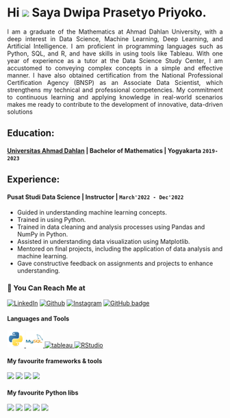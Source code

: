 # Hi <img src="https://github.com/TheDudeThatCode/TheDudeThatCode/blob/master/Assets/Hi.gif" width="29px"> Saya Dwipa Prasetyo Priyoko. 

<p align="justify">
I am a graduate of the Mathematics at Ahmad Dahlan University, with a deep interest in Data Science, Machine Learning, Deep Learning, and Artificial Intelligence. I am proficient in programming languages such as Python, SQL, and R, and have skills in using tools like Tableau. With one year of experience as a tutor at the Data Science Study Center, I am accustomed to conveying complex concepts in a simple and effective manner. I have also obtained certification from the National Professional Certification Agency (BNSP) as an Associate Data Scientist, which strengthens my technical and professional competencies. My commitment to continuous learning and applying knowledge in real-world scenarios makes me ready to contribute to the development of innovative, data-driven solutions
</p>

## Education:

#### [Universitas Ahmad Dahlan](https://uad.ac.id/id/) | Bachelor of Mathematics | Yogyakarta `2019-2023`
</p>

## Experience:
#### Pusat Studi Data Science | Instructor | `March'2022 - Dec'2022`
   - Guided in understanding machine learning concepts.
   - Trained in using Python.
   - Trained in data cleaning and analysis processes using Pandas and NumPy in Python.
   - Assisted in understanding data visualization using Matplotlib.
   - Mentored on final projects, including the application of data analysis and machine learning.
   - Gave constructive feedback on assignments and projects to enhance understanding.


### 📱 You Can Reach Me at
  <a href="https://www.linkedin.com/in/dwipaprasetyo/" target="_blank"><img alt="LinkedIn" src="https://img.shields.io/badge/linkedin-%230077B5.svg?&style=for-the-badge&logo=linkedin&logoColor=white" /></a>
  <a href="https://github.com/dwipaprasetyo" target="_blank"><img alt="Github" src="https://img.shields.io/badge/GitHub-%2312100E.svg?&style=for-the-badge&logo=Github&logoColor=white" /></a>
  <a href="https://www.instagram.com/dwipaprasetyo" target="_blank"><img alt="Instagram" src="https://img.shields.io/badge/instagram-%23f21d37.svg?&style=for-the-badge&logo=instagram&logoColor=white" /></a>
  <a href="https://github.com/dwipaprasetyo?tab=followers">
    <img src="https://img.shields.io/github/followers/dwipaprasetyo?label=Followers&logo=GitHub&style=for-the-badge" alt="GitHub badge" />
  </a>
</p>

#### Languages and Tools 
<p align="left">
  <a href="https://www.python.org" target="_blank" rel="noreferrer"> <img src="https://raw.githubusercontent.com/devicons/devicon/master/icons/python/python-original.svg" alt="python" width="40" height="40"/> </a> 
 <a href="https://www.mysql.com/" target="_blank" rel="noreferrer"> <img src="https://raw.githubusercontent.com/devicons/devicon/master/icons/mysql/mysql-original-wordmark.svg" alt="mysql" width="40" height="40"/> </a> 
  <a href="https://www.tableau.com/" target="_blank" rel="noreferrer"> <img src="https://upload.vectorlogo.zone/logos/tableau/images/113a311a-6d5d-4b7e-9193-79807e4844e3.svg" alt="tableau" width="90" height="40"/> </a> 
  <a href="https://www.r-studio.com/" target="_blank" rel="noreferrer"> <img src="https://cdn.worldvectorlogo.com/logos/r-studio-1.svg" alt="RStudio" width="90" height="40"/> </a> 

#### My favourite frameworks & tools  
![](https://img.shields.io/badge/TensorFlow-informational?style=flat&logo=TensorFlow&logoColor=white&color=FF6F00)
![](https://img.shields.io/badge/PyTorch-informational?style=flat&logo=PyTorch&logoColor=white&color=EE4C2C)
![](https://img.shields.io/badge/Keras-informational?style=flat&logo=Keras&logoColor=white&color=D00000)
![](https://img.shields.io/badge/Colab-informational?style=flat&logo=google-colab&logoColor=white&color=F4B400)


#### My favourite Python libs
![](https://img.shields.io/badge/Pandas-informational?style=flat&logo=pandas&logoColor=white&color=150458)
![](https://img.shields.io/badge/NumPy-informational?style=flat&logo=numpy&logoColor=white&color=013243)
![](https://img.shields.io/badge/SciPy-informational?style=flat&logo=scipy&logoColor=white&color=8CAAE6)
![](https://img.shields.io/badge/ScikitLearn-informational?style=flat&logo=scikit-learn&logoColor=white&color=F7931E)
![](https://img.shields.io/badge/OpenCV-informational?style=flat&logo=scikit-learn&logoColor=white&color=FF0000)
